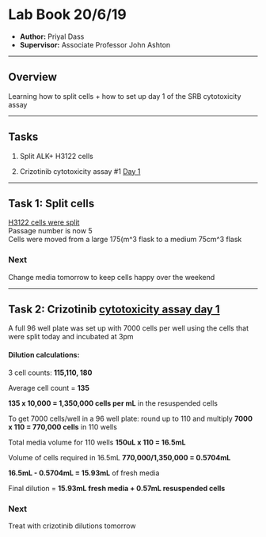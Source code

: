 # Lab Book 20/6/19
- **Author:** Priyal Dass
- **Supervisor:** Associate Professor John Ashton
------------------------------------------------------------------
## Overview

Learning how to split cells + how to set up day 1 of the SRB cytotoxicity assay

------------------------------------------------------------------
## Tasks

1. Split ALK+ H3122 cells


2. Crizotinib cytotoxicity assay #1 [Day 1](../Protocols/Cytotoxicity_assay.md)

------------------------------------------------------------------
## Task 1: Split cells

[H3122 cells were split](../Protocols/Splitting_cells.md)<br>
Passage number is now 5<br>
Cells were moved from a large 175(m^3 flask to a medium 75cm^3 flask

### Next <br>
Change media tomorrow to keep cells happy over the weekend

------------------------------------------------------------------
## Task 2: Crizotinib [cytotoxicity assay day 1](../Protocols/Cytotoxicity_assay.md)

A full 96 well plate was set up with 7000 cells per well using the cells that were split today and incubated at 3pm

#### Dilution calculations:

3 cell counts: **115,110, 180**

Average cell count = **135**

**135 x 10,000 = 1,350,000 cells per mL** in the resuspended cells

To get 7000 cells/well in a 96 well plate: round up to 110 and multiply
**7000 x 110 = 770,000 cells** in 110 wells

Total media volume for 110 wells **150uL x 110 = 16.5mL**

Volume of cells required in 16.5mL **770,000/1,350,000 = 0.5704mL**

**16.5mL - 0.5704mL = 15.93mL** of fresh media

Final dilution = **15.93mL fresh media + 0.57mL resuspended cells**

### Next
Treat with crizotinib dilutions tomorrow
